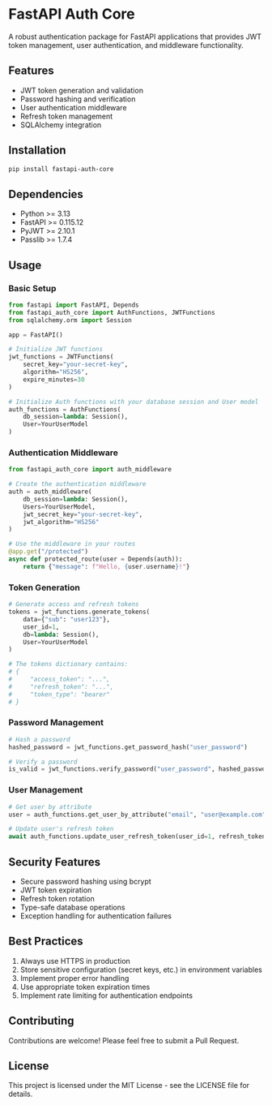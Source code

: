 # FastAPI Auth Core

A robust authentication package for FastAPI applications that provides JWT token management, user authentication, and middleware functionality.

## Features

- JWT token generation and validation
- Password hashing and verification
- User authentication middleware
- Refresh token management
- SQLAlchemy integration

## Installation

```bash
pip install fastapi-auth-core
```

## Dependencies

- Python >= 3.13
- FastAPI >= 0.115.12
- PyJWT >= 2.10.1
- Passlib >= 1.7.4

## Usage

### Basic Setup

```python
from fastapi import FastAPI, Depends
from fastapi_auth_core import AuthFunctions, JWTFunctions
from sqlalchemy.orm import Session

app = FastAPI()

# Initialize JWT functions
jwt_functions = JWTFunctions(
    secret_key="your-secret-key",
    algorithm="HS256",
    expire_minutes=30
)

# Initialize Auth functions with your database session and User model
auth_functions = AuthFunctions(
    db_session=lambda: Session(),
    User=YourUserModel
)
```

### Authentication Middleware

```python
from fastapi_auth_core import auth_middleware

# Create the authentication middleware
auth = auth_middleware(
    db_session=lambda: Session(),
    Users=YourUserModel,
    jwt_secret_key="your-secret-key",
    jwt_algorithm="HS256"
)

# Use the middleware in your routes
@app.get("/protected")
async def protected_route(user = Depends(auth)):
    return {"message": f"Hello, {user.username}!"}
```

### Token Generation

```python
# Generate access and refresh tokens
tokens = jwt_functions.generate_tokens(
    data={"sub": "user123"},
    user_id=1,
    db=lambda: Session(),
    User=YourUserModel
)

# The tokens dictionary contains:
# {
#     "access_token": "...",
#     "refresh_token": "...",
#     "token_type": "bearer"
# }
```

### Password Management

```python
# Hash a password
hashed_password = jwt_functions.get_password_hash("user_password")

# Verify a password
is_valid = jwt_functions.verify_password("user_password", hashed_password)
```

### User Management

```python
# Get user by attribute
user = auth_functions.get_user_by_attribute("email", "user@example.com")

# Update user's refresh token
await auth_functions.update_user_refresh_token(user_id=1, refresh_token="new_token")
```

## Security Features

- Secure password hashing using bcrypt
- JWT token expiration
- Refresh token rotation
- Type-safe database operations
- Exception handling for authentication failures

## Best Practices

1. Always use HTTPS in production
2. Store sensitive configuration (secret keys, etc.) in environment variables
3. Implement proper error handling
4. Use appropriate token expiration times
5. Implement rate limiting for authentication endpoints

## Contributing

Contributions are welcome! Please feel free to submit a Pull Request.

## License

This project is licensed under the MIT License - see the LICENSE file for details.
